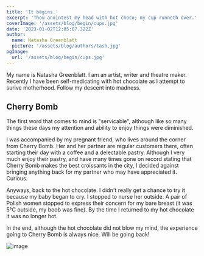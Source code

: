 ```yaml
---
title: 'It begins.'
excerpt: 'Thou anointest my head with hot choco; my cup runneth over.'
coverImage: '/assets/blog/begin/cups.jpg'
date: '2023-01-02T12:05:07.322Z'
author:
  name: Natasha Greenblatt
  picture: '/assets/blog/authors/tash.jpg'
ogImage:
  url: '/assets/blog/begin/cups.jpg'
---
```


My name is Natasha Greenblatt. I am an artist, writer and theatre maker. Recently I have been self-medicating with hot chocolate as I attempt to surive motherhood. Follow my descent into madness.

## Cherry Bomb

The first word that comes to mind is "servicable", although like so many things these days my attention and ability to enjoy things were diminished.

I was accompanied by my pregnant friend, who lives around the corner from Cherry Bomb. Her and her partner are regular customers there, often starting their day with a coffee and a delectable pastry. Although I very much enjoy their pastry, and have many times gone on record stating that Cherry Bomb makes the best croissants in the city, I decided against bringing anything back for my partner who may have appreciated it. Curious.

Anyways, back to the hot chocolate. I didn't really get a chance to try it because my baby began to cry. I stopped to nurse her outside. A pair of Polish women stopped to express their concern for my bare breast (it was 5°C outside, my boob was fine). By the time I returned to my hot chocolate it was no longer hot.

In the end, although the hot chocolate did not blow my mind, the experience going to Cherry Bomb is always nice. Will be going back!

![image](/assets/blog/begin/cchc.jpg)
